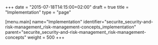 +++
date = "2015-07-18T14:15:00+02:00"
draft = true
title = "Implementation"
type = "page"

[menu.main]
name="Implementation"
identifier="securite_security-and-risk-management_risk-management-concepts_implementation"
parent="securite_security-and-risk-management_risk-management-concepts"
weight = 500
+++